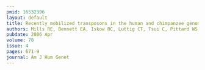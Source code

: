 ```yaml
---
pmid: 16532396
layout: default
title: Recently mobilized transposons in the human and chimpanzee genomes.
authors: Mills RE, Bennett EA, Iskow RC, Luttig CT, Tsui C, Pittard WS, Devine SE
pubdate: 2006 Apr
volume: 78
issue: 4
pages: 671-9
journal: Am J Hum Genet
---
```

